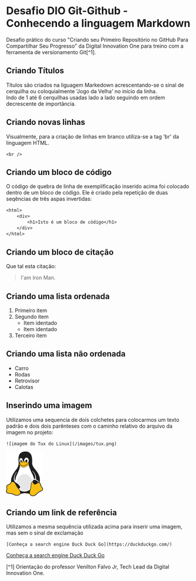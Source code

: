 # Desafio DIO Git-Github - Conhecendo a linguagem Markdown

Desafio prático do curso "Criando seu Primeiro Repositório no GitHub Para Compartilhar Seu Progresso" da Digital Innovation One para treino com a ferramenta de versionamento Git[^1]. 

## Criando Títulos

Títulos são criados na liguagem Markedown acrescentando-se o sinal de cerquilha ou coloquialmente 'Jogo da Velha' no início da linha.  
Indo de 1 até 6 cerquilhas usadas lado a lado seguindo em ordem decrescente de importância.

## Criando novas linhas

Visualmente, para a criação de linhas em branco utiliza-se a tag 'br' da linguagem HTML.

```
<br />
```

## Criando um bloco de código

O código de quebra de linha de exemplificação inserido acima foi colocado dentro de um bloco de código.
Ele é criado pela repetição de duas seqências de três aspas invertidas: 

```
<html>
	<div>
		<h1>Isto é um bloco de código</h1>
	</div>
</html> 
```

## Criando um bloco de citação

Que tal esta citação:    
> I'am Iron Man.

## Criando uma lista ordenada

1. Primeiro item
2. Segundo item
	- Item identado
	- Item identado
3. Terceiro item

## Criando uma lista não ordenada

- Carro
- Rodas
- Retrovisor
- Calotas

## Inserindo uma imagem

Utilizamos uma sequencia de dois colchetes para colocarmos um texto padrão e dois dois parênteses com o caminho relativo do arquivo da imagem no projeto:

```
![imagem do Tux do Linux](/images/tux.png)
```

![imagem do Tux do Linux](/images/tux.png)

## Criando um link de referência

Utilizamos a mesma sequência utilizada acima para inserir uma imagem, mas sem o sinal de exclamação

```
[Conheça a search engine Duck Duck Go](https://duckduckgo.com/)
```
[Conheça a search engine Duck Duck Go](https://duckduckgo.com/)


[^1] Orientação do professor Venilton Falvo Jr, Tech Lead da Digital Innovation One.














